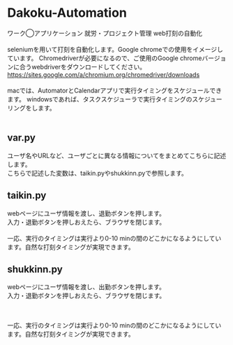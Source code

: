 # Dakoku-Automation
ワーク◯アプリケーション 就労・プロジェクト管理 web打刻の自動化
<br>
<br>
seleniumを用いて打刻を自動化します。Google chromeでの使用をイメージしています。
Chromedriverが必要になるので、ご使用のGoogle chromeバージョンに合うwebdriverをダウンロードしてください。
<br>
https://sites.google.com/a/chromium.org/chromedriver/downloads
<br>
<br>
macでは、AutomatorとCalendarアプリで実行タイミングをスケジュールできます。
windowsであれば、タスクスケジューラで実行タイミングのスケジューリングをします。
<br>
<br>

## var.py
ユーザ名やURLなど、ユーザごとに異なる情報についてをまとめてこちらに記述します。
<br>
こちらで記述した変数は、taikin.pyやshukkinn.pyで参照します。
<br>
## taikin.py
webページにユーザ情報を渡し、退勤ボタンを押します。
<br>
入力・退勤ボタンを押しおえたら、ブラウザを閉じます。
<br>
<br>
一応、実行のタイミングは実行より0-10 minの間のどこかになるようにしています。自然な打刻タイミングが実現できます。

## shukkinn.py
webページにユーザ情報を渡し、出勤ボタンを押します。
<br>
入力・退勤ボタンを押しおえたら、ブラウザを閉じます。

<br>
<br>
一応、実行のタイミングは実行より0-10 minの間のどこかになるようにしています。自然な打刻タイミングが実現できます。
